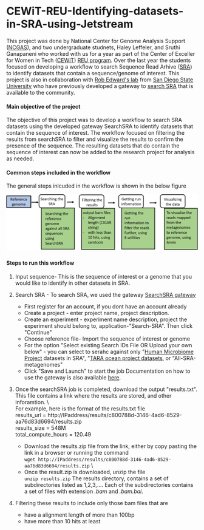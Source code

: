 # CEWiT-REU-Identifying-datasets-in-SRA-using-Jetstream

This project was done by National Center for Genome Analysis Support ([NCGAS](https://ncgas.org/)), and two undergraduate studnets, Haley Leffeler, and Sruthi Ganapaneni who worked with us for a year as part of the Center of Exceller for Women in Tech ([CEWiT](http://cewit.indiana.edu/)) [REU program](http://cewit.indiana.edu/students/REU/index.shtml). Over the last  year the students focused on developing a workflow to search Sequence Read Arhive ([SRA](https://www.ncbi.nlm.nih.gov/sra)) to identify datasets that contain a sequence/genome of interest. This project is also in collaboration with [Rob Edward's lab](https://edwards.sdsu.edu) from [San Diego State University](https://www.sdsu.edu/) who have previously developed a gateway to [search SRA](https://www.searchsra.org/) that is available to the community. 

#### Main objective of the project 
The objective of this project was to develop a workflow to search SRA datasets using the developed gateway SearchSRA to identify datasets that contain the sequence of interest. The workflow focused on filtering the results from searchSRA to filter and visualize the results to confirm the presence of the sequence. The resulting datasets that do contain the sequence of interest can now be added to the research project for analysis as needed. 

#### Common steps included in the workflow 
The general steps inlcuded in the workflow is shown in the below figure

![alt text](https://github.com/NCGAS/CEWiT-REU-Identifying-datasets-in-SRA-using-Jetstream/blob/master/SRApaper-method.png "Workflow steps")

#### Steps to run this workflow
1. Input sequence- This is the sequence of interest or a genome that you would like to identify in other datasets in SRA. 

2. Search SRA - To search SRA, we used the gateway [SearchSRA gateway](https://www.searchsra.org/)
    - First register for an account, if you dont have an account already
    - Create a project - enter project name, project description. 
    - Create an experiment - experiment name description, project the experiment should belong to, application-"Search-SRA". Then click "Continue" 
    - Choose reference file- Import the sequence of interest or genome
    - For the option "Select existing Search IDs File OR Upload your own below" - you can select to serahc against only "[Human Microbiome Project](https://www.hmpdacc.org/ihmp/) datasets in SRA", "[TARA ocean project datasets](https://oceans.taraexpeditions.org/en/m/about-tara/les-expeditions/tara-oceans/), or "All-SRA-metagenomes"
    - Click "Save and Launch" to start the job
  Documentation on how to use the gateway is also available [here](https://www.searchsra.org/pages/documentation).

3. Once the searchSRA job is completed, download the output "results.txt". This file contains a link where the results are stored, and other inforamtion. \ \
For example, here is the format of the results.txt file \
results_url = http://IPaddress/results/c800788d-3146-4ad6-8529-aa76d83d6694/results.zip \
results_size = 548M \
total_compute_hours = 120.49 
    - Download the results.zip file from the link, either by copy pasting the link in a browser or running the command \
        `wget http://IPaddress/results/c800788d-3146-4ad6-8529-aa76d83d6694/results.zip` \
    - Once the result.zip is downloaded, unzip the file \
        `unzip results.zip` 
The results directory, contains a set of subdirectories listed as 1,2,3,.... Each of the subdirectories contains a set of files with    extension *.bam* and *.bam.bai*.  

4. Filtering these results to include only those bam files that are   
    - have a alignment length of more than 100bp 
    - have more than 10 hits at least 

